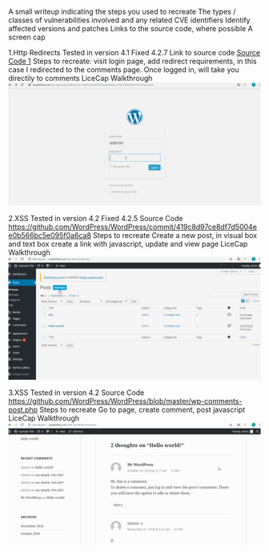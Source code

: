 A small writeup indicating the steps you used to recreate
The types / classes of vulnerabilities involved and any related CVE identifiers
Identify affected versions and patches
Links to the source code, where possible
A screen cap

1.Http Redirects 
Tested in version 4.1
Fixed 4.2.7
Link to source code
<a href='https://github.com/WordPress/WordPress/commit/28f838ca3ee205b6f39cd2bf23eb4e5f52796bd7'>Source Code 1</a>
Steps to recreate:
visit login page, add redirect requirements, in this case I redirected to the comments page. Once logged in, will take you directily to comments
LiceCap Walkthrough
 <img src="redirect.GIF" width="800">




2.XSS
Tested in version 4.2
Fixed 4.2.5
Source Code
https://github.com/WordPress/WordPress/commit/419c8d97ce8df7d5004ee0b566bc5e095f0a6ca8
Steps to recreate
Create a new post, in visual box and text box create a link with javascript, update and view page
LiceCap Walkthrough
 <img src="xss2.GIF" width="800">


3.XSS
Tested in version 4.2
Source Code
https://github.com/WordPress/WordPress/blob/master/wp-comments-post.php
Steps to recreate
Go to page, create comment, post javascript
LiceCap Walkthrough
 <img src="xss3.GIF" width="800">
